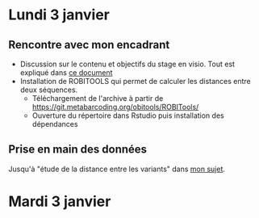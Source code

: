 # Lundi 3 janvier
## Rencontre avec mon encadrant
- Discussion sur le contenu et objectifs du stage en visio. Tout est expliqué dans [ce document](doc/stageL3Remi.pdf)
- Installation de ROBITOOLS qui permet de calculer les distances entre deux séquences.
  - Téléchargement de l'archive à partir de  https://git.metabarcoding.org/obitools/ROBITools/
  - Ouverture du répertoire dans Rstudio puis installation des dépendances
  
## Prise en main des données
Jusqu'à "étude de la distance entre les variants" dans [mon sujet](doc/stageL3Remi.pdf).

# Mardi 3 janvier

